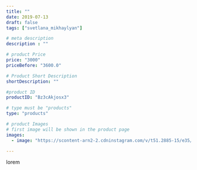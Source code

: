 ```yaml
---
title: ""
date: 2019-07-13
draft: false
tags: ["svetlana_mikhaylyan"]

# meta description
description : ""

# product Price
price: "3000"
priceBefore: "3600.0"

# Product Short Description
shortDescription: ""

#product ID
productID: "Bz3cAkjosx3"

# type must be "products"
type: "products"

# product Images
# first image will be shown in the product page
images:
  - image: "https://scontent-arn2-2.cdninstagram.com/v/t51.2885-15/e35/66080095_1274653652709032_4975729870342465554_n.jpg?se=7&tp=1&_nc_ht=scontent-arn2-2.cdninstagram.com&_nc_cat=108&_nc_ohc=GtB25SXwVk8AX88NpPm&ccb=7-4&oh=7710dd846bcd0d904a510c6123f45576&oe=6083F748&_nc_sid=86f79a&ig_cache_key=MjA4NzI2MDEzNjg2NDQwMjU1MQ%3D%3D.2-ccb7-4"

---
```

lorem
